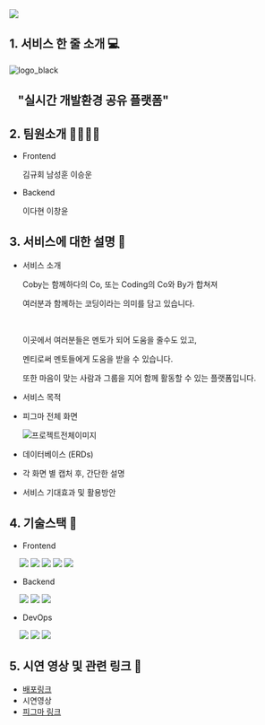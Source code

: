 <img src="https://capsule-render.vercel.app/api?type=waving&color=auto&height=200&section=header&text=2nd-1st-Project-Team5&fontSize=70" />

## 1. 서비스 한 줄 소개 💻

  ![logo_black](https://github.com/GDSC-KNU/2nd-1st-Project-Team5/assets/113246980/2d3edc7c-52d7-4cae-8072-034ed987f7b8)

## &nbsp;&nbsp;&nbsp;"실시간 개발환경 공유 플랫폼"

## 2. 팀원소개 👨‍👨‍👧‍👦 

- Frontend

  김규회 남성훈 이승운
  
- Backend

  이다현 이창윤
  
## 3. 서비스에 대한 설명 📌

- 서비스 소개
  <div>
    <p>
      Coby는 함께하다의 Co, 또는 Coding의 Co와 By가 합쳐져
    </p>
    <p>
      여러분과 함께하는 코딩이라는 의미를 담고 있습니다.
    </p>
    <br/>
    <p>
      이곳에서 여러분들은 멘토가 되어 도움을 줄수도 있고,
    </p>
    <p>
      멘티로써 멘토들에게 도움을 받을 수 있습니다.
    </p>
    <p>
      또한 마음이 맞는 사람과 그룹을 지어 함께 활동할 수 있는 플랫폼입니다.
    </p>
  </div>
- 서비스 목적
- 피그마 전체 화면

  ![프로젝트전체이미지](https://github.com/GDSC-KNU/2nd-1st-Project-Team5/assets/113246980/a7235fb4-9460-4684-b704-b5580c0acc3d)


- 데이터베이스 (ERDs)
- 각 화면 별 캡처 후, 간단한 설명
- 서비스 기대효과 및 활용방안
## 4. 기술스택 🔧
 
 - Frontend
 <p>
   
    <img src="https://img.shields.io/badge/React-61DAFB?style=flat&logo=React&logoColor=white"/>
    <img src="https://img.shields.io/badge/JavaScript-F7DF1E?style=flat&logo=JavaScript&logoColor=white"/>
    <img src="https://img.shields.io/badge/HTML5-E34F26?style=flat&logo=HTML5&logoColor=white"/>
    <img src="https://img.shields.io/badge/CSS-1572B6?style=flat&logo=CSS3&logoColor=white"/>
    <img src="https://img.shields.io/badge/Figma-F24E1E?style=flat&logo=Figma&logoColor=white"/>
 </p> 
 
 - Backend

<p>
   
  <img src="https://img.shields.io/badge/Java-FF9E0F?style=flat&logo=Java&logoColor=white"/>
  <img src="https://img.shields.io/badge/Spring Boot-6DB33F?style=flat&logo=Spring Boot&logoColor=white"/>
  <img src="https://img.shields.io/badge/MySQL-4479A1?style=flat&logo=MySQL&logoColor=white"/>
  </p>

- DevOps

<p>
   
  <img src="https://img.shields.io/badge/AWS-232F3E?style=flat&logo=Amazon AWS&logoColor=white"/>
  <img src="https://img.shields.io/badge/Docker-2496ED?style=flat&logo=Docker&logoColor=white"/>
  <img src="https://img.shields.io/badge/Netlify-00C7B7?style=flat&logo=Netlify&logoColor=white"/>
</p>
  
## 5. 시연 영상 및 관련 링크 🔗
- [배포링크](https://cobys.netlify.app/)
- 시연영상 
- [피그마 링크](https://www.figma.com/file/qQDDWzqkgIukzNdL9UNkLP/Coby-Design-File?type=design&node-id=0-1&t=2oCCePBv0KUqnbtv-0)
